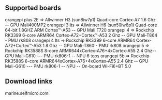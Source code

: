 ## Supported boards

orangepi plus 2E		=> Allwinner H3 (sun8iw7p1) Quad-core Cortex-A7 1.6 Ghz -- GPU Mali400MP2
orangepi 3 lts			=> Allwinner H6 (sun50iw6p1) Quad-core 64-bit 1.8GHZ ARM Cortex™-A53  -- GPU Mali T720
orangepi 4				=> Rockchip RK3399 6-core ARMR64 Cortex-A72+Cortex™-A53 2 Ghz -- GPU Mali-T864 - PMU rk808
orangepi 4 lts			=> Rockchip RK3399 6-core ARMR64 Cortex-A72+Cortex™-A53 1.8 Ghz -- GPU Mali-T860 - PMU rk808
orangepi 5				=> Rockchip RK3588S  8-core ARMR644xCortex-A76+4xCortex-A55 2.4 Ghz-- GPU Mali-G610 --- PMU rk806-1 -- NPU 6 tops
orangepi 5b				=> Rockchip RK3588S  8-core ARMR644xCortex-A76+4xCortex-A55 2.4 Ghz -- GPU Mali-G610 --- PMU rk806-1 -- NPU -- On-board Wi-Fi6+BT 5.0


## Download links
marine.selfmicro.com
